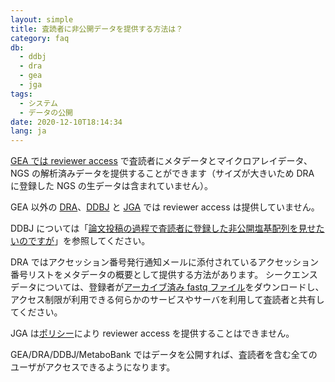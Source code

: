 ```yaml
---
layout: simple
title: 査読者に非公開データを提供する方法は？
category: faq
db:
  - ddbj
  - dra
  - gea
  - jga
tags: 
  - システム
  - データの公開
date: 2020-12-10T18:14:34
lang: ja
---
```


[GEA では reviewer access](/gea/reviewer-access.html) で査読者にメタデータとマイクロアレイデータ、NGS の解析済みデータを提供することができます（サイズが大きいため DRA に登録した NGS の生データは含まれていません）。

GEA 以外の [DRA](/dra/index.html)、[DDBJ](/ddbj/index.html) と [JGA](/jga/index.html) では reviewer access は提供していません。

DDBJ については「[論文投稿の過程で査読者に登録した非公開塩基配列を見せたいのですが](/faq/ja/paper-show-referee.html)」を参照してください。

DRA ではアクセッション番号発行通知メールに添付されているアクセッション番号リストをメタデータの概要として提供する方法があります。
シークエンスデータについては、登録者が[アーカイブ済み fastq ファイル](/dra/overview.html#fastq-sra-files)をダウンロードし、アクセス制限が利用できる何らかのサービスやサーバを利用して査読者と共有してください。

JGA は[ポリシー](https://humandbs.biosciencedbc.jp/faq#faq-20)により reviewer access を提供することはできません。

GEA/DRA/DDBJ/MetaboBank ではデータを公開すれば、査読者を含む全てのユーザがアクセスできるようになります。